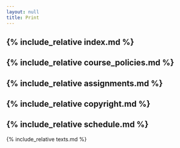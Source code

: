 ```yaml
---
layout: null 
title: Print
---
```



{% include_relative index.md %}
---
{% include_relative course_policies.md %}
---
{% include_relative assignments.md %}
---
{% include_relative copyright.md %}
---
{% include_relative schedule.md %}
---
{% include_relative texts.md %}